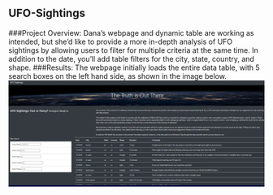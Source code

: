 ## UFO-Sightings
###Project Overview:
Dana’s webpage and dynamic table are working as intended, but she’d like to provide a more in-depth analysis of UFO sightings by allowing users to filter for multiple criteria at the same time. In addition to the date, you’ll add table filters for the city, state, country, and shape.
###Results:
The webpage initially loads the entire data table, with 5 search boxes on the left hand side, as shown in the image below.
![GitHub Graph](https://github.com/tpatel0107/UFO-Sightings/blob/main/First%20Web%20Page%20Image.PNG?raw=true)
